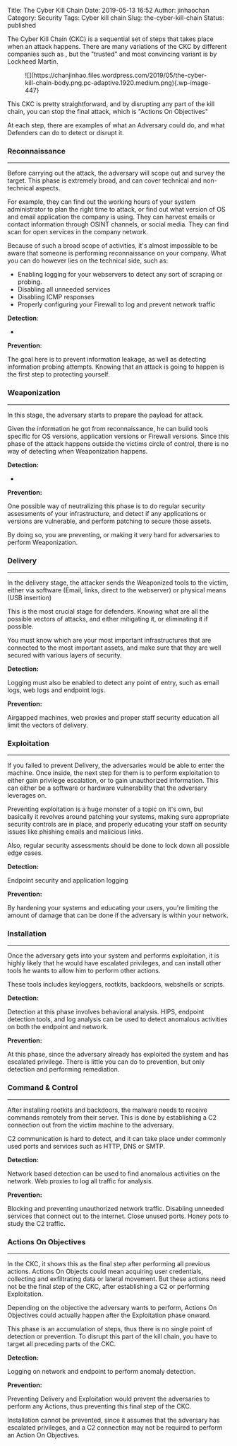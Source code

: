 Title: The Cyber Kill Chain
Date: 2019-05-13 16:52
Author: jinhaochan
Category: Security
Tags: Cyber kill chain
Slug: the-cyber-kill-chain
Status: published

<!-- wp:paragraph -->

The Cyber Kill Chain (CKC) is a sequential set of steps that takes place when an attack happens. There are many variations of the CKC by different companies such as , but the "trusted" and most convincing variant is by Lockheed Martin.

<!-- /wp:paragraph -->

<!-- wp:image {"id":447} -->

<figure class="wp-block-image">
![](https://chanjinhao.files.wordpress.com/2019/05/the-cyber-kill-chain-body.png.pc-adaptive.1920.medium.png){.wp-image-447}

</figure>
<!-- /wp:image -->

<!-- wp:paragraph -->

This CKC is pretty straightforward, and by disrupting any part of the kill chain, you can stop the final attack, which is "Actions On Objectives"

<!-- /wp:paragraph -->

<!-- wp:paragraph -->

At each step, there are examples of what an Adversary could do, and what Defenders can do to detect or disrupt it.

<!-- /wp:paragraph -->

<!-- wp:heading {"level":3} -->

### Reconnaissance

<!-- /wp:heading -->

<!-- wp:separator -->

------------------------------------------------------------------------

<!-- /wp:separator -->

</p>
<!-- wp:paragraph -->

Before carrying out the attack, the adversary will scope out and survey the target. This phase is extremely broad, and can cover technical and non-technical aspects.

<!-- /wp:paragraph -->

<!-- wp:paragraph -->

For example, they can find out the working hours of your system administrator to plan the right time to attack, or find out what version of OS and email application the company is using. They can harvest emails or contact information through OSINT channels, or social media. They can find scan for open services in the company network.

<!-- /wp:paragraph -->

<!-- wp:paragraph -->

Because of such a broad scope of activities, it's almost impossible to be aware that someone is performing reconnaissance on your company. What you can do however lies on the technical side, such as:

<!-- /wp:paragraph -->

<!-- wp:list -->

-   Enabling logging for your webservers to detect any sort of scraping or probing.
-   Disabling all unneeded services
-   Disabling ICMP responses
-   Properly configuring your Firewall to log and prevent network traffic

<!-- /wp:list -->

<!-- wp:paragraph -->

**Detection**:

<!-- /wp:paragraph -->

<!-- wp:paragraph -->

-

<!-- /wp:paragraph -->

<!-- wp:paragraph -->

**Prevention**:

<!-- /wp:paragraph -->

<!-- wp:paragraph -->

The goal here is to prevent information leakage, as well as detecting information probing attempts. Knowing that an attack is going to happen is the first step to protecting yourself.

<!-- /wp:paragraph -->

<!-- wp:heading {"level":3} -->

### Weaponization

<!-- /wp:heading -->

<!-- wp:separator -->

------------------------------------------------------------------------

<!-- /wp:separator -->

</p>
<!-- wp:paragraph -->

In this stage, the adversary starts to prepare the payload for attack.

<!-- /wp:paragraph -->

<!-- wp:paragraph -->

Given the information he got from reconnaissance, he can build tools specific for OS versions, application versions or Firewall versions. Since this phase of the attack happens outside the victims circle of control, there is no way of detecting when Weaponization happens.

<!-- /wp:paragraph -->

<!-- wp:paragraph -->

**Detection:**

<!-- /wp:paragraph -->

<!-- wp:paragraph -->

-

<!-- /wp:paragraph -->

<!-- wp:paragraph -->

**Prevention:**

<!-- /wp:paragraph -->

<!-- wp:paragraph -->

One possible way of neutralizing this phase is to do regular security assessments of your infrastructure, and detect if any applications or versions are vulnerable, and perform patching to secure those assets.

<!-- /wp:paragraph -->

<!-- wp:paragraph -->

By doing so, you are preventing, or making it very hard for adversaries to perform Weaponization.

<!-- /wp:paragraph -->

<!-- wp:heading {"level":3} -->

### Delivery

<!-- /wp:heading -->

<!-- wp:separator -->

------------------------------------------------------------------------

<!-- /wp:separator -->

</p>
<!-- wp:paragraph -->

In the delivery stage, the attacker sends the Weaponized tools to the victim, either via software (Email, links, direct to the webserver) or physical means (USB insertion)

<!-- /wp:paragraph -->

<!-- wp:paragraph -->

This is the most crucial stage for defenders. Knowing what are all the possible vectors of attacks, and either mitigating it, or eliminating it if possible.

<!-- /wp:paragraph -->

<!-- wp:paragraph -->

You must know which are your most important infrastructures that are connected to the most important assets, and make sure that they are well secured with various layers of security.

<!-- /wp:paragraph -->

<!-- wp:paragraph -->

**Detection:**

<!-- /wp:paragraph -->

<!-- wp:paragraph -->

Logging must also be enabled to detect any point of entry, such as email logs, web logs and endpoint logs.

<!-- /wp:paragraph -->

<!-- wp:paragraph -->

**Prevention:**

<!-- /wp:paragraph -->

<!-- wp:paragraph -->

Airgapped machines, web proxies and proper staff security education all limit the vectors of delivery.

<!-- /wp:paragraph -->

<!-- wp:heading {"level":3} -->

### Exploitation

<!-- /wp:heading -->

<!-- wp:separator -->

------------------------------------------------------------------------

<!-- /wp:separator -->

</p>
<!-- wp:paragraph -->

If you failed to prevent Delivery, the adversaries would be able to enter the machine. Once inside, the next step for them is to perform exploitation to either gain privilege escalation, or to gain unauthorized information. This can either be a software or hardware vulnerability that the adversary leverages on.

<!-- /wp:paragraph -->

<!-- wp:paragraph -->

Preventing exploitation is a huge monster of a topic on it's own, but basically it revolves around patching your systems, making sure appropriate security controls are in place, and properly educating your staff on security issues like phishing emails and malicious links.

<!-- /wp:paragraph -->

<!-- wp:paragraph -->

Also, regular security assessments should be done to lock down all possible edge cases.

<!-- /wp:paragraph -->

<!-- wp:paragraph -->

**Detection:**

<!-- /wp:paragraph -->

<!-- wp:paragraph -->

Endpoint security and application logging

<!-- /wp:paragraph -->

<!-- wp:paragraph -->

**Prevention:**

<!-- /wp:paragraph -->

<!-- wp:paragraph -->

By hardening your systems and educating your users, you're limiting the amount of damage that can be done if the adversary is within your network.

<!-- /wp:paragraph -->

<!-- wp:heading {"level":3} -->

### Installation

<!-- /wp:heading -->

<!-- wp:separator -->

------------------------------------------------------------------------

<!-- /wp:separator -->

</p>
<!-- wp:paragraph -->

Once the adversary gets into your system and performs exploitation, it is highly likely that he would have escalated privileges, and can install other tools he wants to allow him to perform other actions.

<!-- /wp:paragraph -->

<!-- wp:paragraph -->

These tools includes keyloggers, rootkits, backdoors, webshells or scripts.

<!-- /wp:paragraph -->

<!-- wp:paragraph -->

**Detection:**

<!-- /wp:paragraph -->

<!-- wp:paragraph -->

Detection at this phase involves behavioral analysis. HIPS, endpoint detection tools, and log analysis can be used to detect anomalous activities on both the endpoint and network.

<!-- /wp:paragraph -->

<!-- wp:paragraph -->

**Prevention:**

<!-- /wp:paragraph -->

<!-- wp:paragraph -->

At this phase, since the adversary already has exploited the system and has escalated privilege. There is little you can do to prevention, but only detection and performing remediation.

<!-- /wp:paragraph -->

<!-- wp:heading {"level":3} -->

### Command & Control

<!-- /wp:heading -->

<!-- wp:separator -->

------------------------------------------------------------------------

<!-- /wp:separator -->

</p>
<!-- wp:paragraph -->

After installing rootkits and backdoors, the malware needs to receive commands remotely from their server. This is done by establishing a C2 connection out from the victim machine to the adversary.

<!-- /wp:paragraph -->

<!-- wp:paragraph -->

C2 communication is hard to detect, and it can take place under commonly used ports and services such as HTTP, DNS or SMTP.

<!-- /wp:paragraph -->

<!-- wp:paragraph -->

**Detection:**

<!-- /wp:paragraph -->

<!-- wp:paragraph -->

Network based detection can be used to find anomalous activities on the network. Web proxies to log all traffic for analysis.

<!-- /wp:paragraph -->

<!-- wp:paragraph -->

**Prevention:**

<!-- /wp:paragraph -->

<!-- wp:paragraph -->

Blocking and preventing unauthorized network traffic. Disabling unneeded services that connect out to the internet. Close unused ports. Honey pots to study the C2 traffic.

<!-- /wp:paragraph -->

<!-- wp:heading {"level":3} -->

### Actions On Objectives

<!-- /wp:heading -->

<!-- wp:separator -->

------------------------------------------------------------------------

<!-- /wp:separator -->

</p>
<!-- wp:paragraph -->

In the CKC, it shows this as the final step after performing all previous actions. Actions On Objects could mean acquiring user credentials, collecting and exfiltrating data or lateral movement. But these actions need not be the final step of the CKC, after establishing a C2 or performing Exploitation.

<!-- /wp:paragraph -->

<!-- wp:paragraph -->

Depending on the objective the adversary wants to perform, Actions On Objectives could actually happen after the Exploitation phase onward.

<!-- /wp:paragraph -->

<!-- wp:paragraph -->

This phase is an accumulation of steps, thus there is no single point of detection or prevention. To disrupt this part of the kill chain, you have to target all preceding parts of the CKC.

<!-- /wp:paragraph -->

<!-- wp:paragraph -->

**Detection:**

<!-- /wp:paragraph -->

<!-- wp:paragraph -->

Logging on network and endpoint to perform anomaly detection.

<!-- /wp:paragraph -->

<!-- wp:paragraph -->

**Prevention:**

<!-- /wp:paragraph -->

<!-- wp:paragraph -->

Preventing Delivery and Exploitation would prevent the adversaries to perform any Actions, thus preventing this final step of the CKC.

<!-- /wp:paragraph -->

<!-- wp:paragraph -->

Installation cannot be prevented, since it assumes that the adversary has escalated privileges, and a C2 connection may not be required to perform an Action On Objectives.

<!-- /wp:paragraph -->
